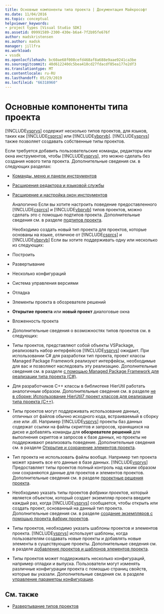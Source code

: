 ```yaml
---
title: Основные компоненты типа проекта | Документация Майкрософт
ms.date: 11/04/2016
ms.topic: conceptual
helpviewer_keywords:
- project types [Visual Studio SDK]
ms.assetid: 09991589-2300-430e-b6a4-7f2b95fe676f
author: madskristensen
ms.author: madsk
manager: jillfra
ms.workload:
- vssdk
ms.openlocfilehash: bc60ae68f008cefd468af8a688e9aae9241ca3be
ms.sourcegitcommit: 40d612240dc5bea418cd27fdacdf85ea177e2df3
ms.translationtype: MT
ms.contentlocale: ru-RU
ms.lasthandoff: 05/29/2019
ms.locfileid: "66318960"
---
```

# <a name="project-type-essentials"></a>Основные компоненты типа проекта
[!INCLUDE[vsprvs](../../code-quality/includes/vsprvs_md.md)] содержит несколько типов проектов, для языков, таких как [!INCLUDE[csprcs](../../data-tools/includes/csprcs_md.md)] или [!INCLUDE[vbprvb](../../code-quality/includes/vbprvb_md.md)]. [!INCLUDE[vsprvs](../../code-quality/includes/vsprvs_md.md)] также позволяет создавать собственные типы проектов.

 Если требуется добавить пользовательские команды, редакторы или окна инструментов, чтобы [!INCLUDE[vsprvs](../../code-quality/includes/vsprvs_md.md)], это можно сделать без создания нового типа проекта. Дополнительные сведения см. в следующих разделах:

- [Команды, меню и панели инструментов](../../extensibility/internals/commands-menus-and-toolbars.md)

- [Расширения редактора и языковой службы](../../extensibility/editor-and-language-service-extensions.md)

- [Расширение и настройка окон инструментов](../../extensibility/extending-and-customizing-tool-windows.md)

  Аналогично Если вы хотите настроить поведение предоставленного [!INCLUDE[csprcs](../../data-tools/includes/csprcs_md.md)] и [!INCLUDE[vbprvb](../../code-quality/includes/vbprvb_md.md)] типов проектов, можно сделать это с помощью подтипов проекта. Дополнительные сведения см. в разделе [подтипов проекта](../../extensibility/internals/project-subtypes.md).

  Необходимо создать новый тип проекта для проектов, которые основаны на языке, отличное от [!INCLUDE[csprcs](../../data-tools/includes/csprcs_md.md)] и [!INCLUDE[vbprvb](../../code-quality/includes/vbprvb_md.md)] Если вы хотите поддерживать одну или несколько из следующих:

- Построить

- Развертывание

- Несколько конфигураций

- Система управления версиями

- Отладка

- Элементы проекта в обозревателе решений

- **Открытие проекта** или **новый проект** диалоговые окна

- Вложенность проекта

- Дополнительные сведения о возможностях типов проектов см. в следующих:

- Типы проектов, представляют собой объекты VSPackage, реализовать набор интерфейсов [!INCLUDE[vsprvs](../../code-quality/includes/vsprvs_md.md)] ожидает. При использовании C# для разработки тип проекта, проект классы Managed Package Framework реализуют интерфейсы, необходимые для вас и позволяют наследовать эту реализацию. Дополнительные сведения см. в разделе [с помощью Managed Package Framework для реализации типа проекта (C#)](../../extensibility/internals/using-the-managed-package-framework-to-implement-a-project-type-csharp.md).

- Для разработчиков C++ классы в библиотеке HierUtil работать аналогичным образом. Дополнительные сведения см. в разделе [не в сборке: Использование HierUtil7 проект классов для реализации типа проекта (C++)](https://msdn.microsoft.com/library/a5c16a09-94a2-46ef-87b5-35b815e2f346).

- Типы проектов могут поддерживать использование данных, отличных от файлов обычно исходного кода, встраиваемый в сборку .exe или .dll. Например [!INCLUDE[vsprvs](../../code-quality/includes/vsprvs_md.md)] проекты баз данных содержат ссылки на файлы скриптов и запросов, хранящихся на диске и добавлять команды для **обозревателе решений** для выполнения скриптов и запросов к базе данных, но проекты не поддерживают реализовать поведение. Дополнительные сведения см. в разделе [Открытие и сохранение элементов проекта](../../extensibility/internals/opening-and-saving-project-items.md).

- Тип проекта не использовать файлы вообще. Например тип проекта может хранить все его данные в базе данных. [!INCLUDE[vsprvs](../../code-quality/includes/vsprvs_md.md)] Предоставляет типы проектов полный контроль над каким образом они сохраняются данные для проектов и элементов проектов. Дополнительные сведения см. в разделе [проектные решения проекта](../../extensibility/internals/project-type-design-decisions.md).

- Необходимо указать типы проектов *фабрики проектов*, который является объектом, который создает экземпляр проекта введите каждый раз, когда [!INCLUDE[vsprvs](../../code-quality/includes/vsprvs_md.md)] сообщается, чтобы открыть или создать проект, основанный на данный тип проекта. Дополнительные сведения см. в разделе [создание экземпляров с помощью проекта фабрик проектов](../../extensibility/internals/creating-project-instances-by-using-project-factories.md).

- Типы проектов, необходимо указать шаблоны проектов и элементов проекта. [!INCLUDE[vsprvs](../../code-quality/includes/vsprvs_md.md)] использует шаблоны, когда пользователям создавать новые проекты и добавлять новые элементы в существующие проекты. Дополнительные сведения см. в разделе [добавление проектов и шаблонов элементов проекта](../../extensibility/internals/adding-project-and-project-item-templates.md).

- Типы проектов может поддерживать несколько конфигураций, например отладки и выпуска. Пользователи могут изменять различные конфигурации проекта с помощью страниц свойств, которые вы указали. Дополнительные сведения см. в разделе [управление параметры конфигурации](../../extensibility/internals/managing-configuration-options.md).

## <a name="see-also"></a>См. также
- [Развертывание типов проектов](../../extensibility/internals/deploying-project-types.md)